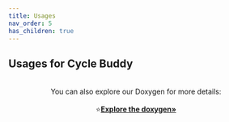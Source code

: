 ```yaml
---
title: Usages
nav_order: 5
has_children: true
---
```


## Usages for Cycle Buddy
<p align="center">
    <br>
    You can also explore our Doxygen for more details: 
    <br />
    <br />
    ⭐️<a href="https://omarjabri7.github.io/Cycle_Buddy/"><strong>Explore the doxygen»</strong></a>
  

